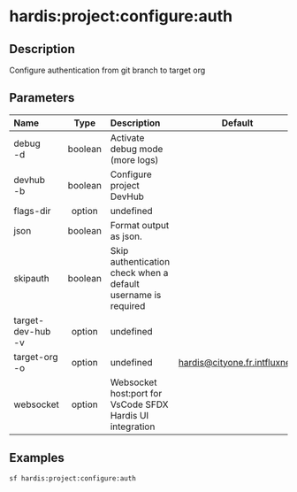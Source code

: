 <!-- This file has been generated with command 'sf hardis:doc:plugin:generate'. Please do not update it manually or it may be overwritten -->
# hardis:project:configure:auth

## Description

Configure authentication from git branch to target org

## Parameters

| Name                  |  Type   | Description                                                   |           Default            | Required | Options |
|:----------------------|:-------:|:--------------------------------------------------------------|:----------------------------:|:--------:|:-------:|
| debug<br/>-d          | boolean | Activate debug mode (more logs)                               |                              |          |         |
| devhub<br/>-b         | boolean | Configure project DevHub                                      |                              |          |         |
| flags-dir             | option  | undefined                                                     |                              |          |         |
| json                  | boolean | Format output as json.                                        |                              |          |         |
| skipauth              | boolean | Skip authentication check when a default username is required |                              |          |         |
| target-dev-hub<br/>-v | option  | undefined                                                     |                              |          |         |
| target-org<br/>-o     | option  | undefined                                                     | hardis@cityone.fr.intfluxne2 |          |         |
| websocket             | option  | Websocket host:port for VsCode SFDX Hardis UI integration     |                              |          |         |

## Examples

```shell
sf hardis:project:configure:auth
```


